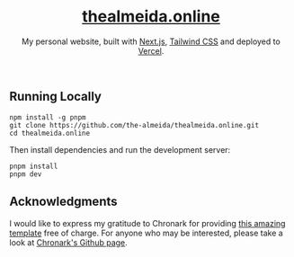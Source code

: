 <div align="center">
    <a href="https://thealmeida.online"><h1 align="center">thealmeida.online</h1></a>
    
My personal website, built with [Next.js](https://nextjs.org/), [Tailwind CSS](https://tailwindcss.com/) and deployed to [Vercel](https://vercel.com/).

</div>

<br/>

## Running Locally


```sh-session
npm install -g pnpm
git clone https://github.com/the-almeida/thealmeida.online.git
cd thealmeida.online
```

Then install dependencies and run the development server:
```sh-session
pnpm install
pnpm dev
```


## Acknowledgments

I would like to express my gratitude to Chronark for providing [this amazing template](https://github.com/chronark/chronark.com) free of charge. For anyone who may be interested, please take a look at [Chronark's Github page](https://github.com/chronark).